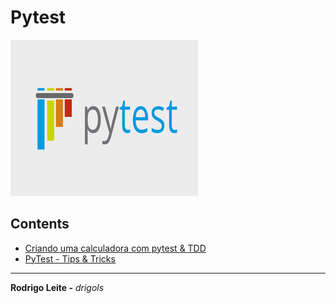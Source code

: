 # Pytest

![img](res/logo.png)

## Contents

 - [Criando uma calculadora com pytest & TDD](modules/calculator)
 - [PyTest - Tips & Tricks](modules/pytest-tips-tricks.md)

---

**Rodrigo Leite -** *drigols*
